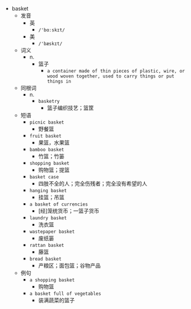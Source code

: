 - basket
  - 发音
    - 英
      - `/'bɑːskɪt/`
    - 美
      - `/'bæskɪt/`
  - 词义
    - n.
      - 篮子
        - `a container made of thin pieces of plastic, wire, or wood woven together, used to carry things or put things in`
  - 同根词
    - n.
      - `basketry`
        - 篮子编织技艺；篮筐
  - 短语
    - `picnic basket`
      - 野餐篮 
    - `fruit basket`
      - 果篮，水果篮 
    - `bamboo basket`
      - 竹篮；竹篓 
    - `shopping basket`
      - 购物篮；提篮 
    - `basket case`
      - 四肢不全的人；完全伤残者；完全没有希望的人 
    - `hanging basket`
      - 挂篮；吊篮 
    - `a basket of currencies`
      - [经]笼统货币；一篮子货币 
    - `laundry basket`
      - 洗衣篮 
    - `wastepaper basket`
      - 废纸篓 
    - `rattan basket`
      - 藤篮 
    - `bread basket`
      - 产粮区；面包篮；谷物产品 
  - 例句
    - `a shopping basket`
      - 购物篮
    - `a basket full of vegetables`
      - 装满蔬菜的篮子

